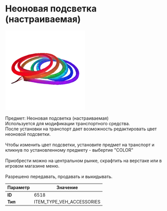 # Неоновая подсветка (настраиваемая)

![Item Image](../img/6518.webp?raw=true)

Предмет: Неоновая подсветка (настраиваемая)<br>Используется для модификации транспортного средства.<br>После установки на транспорт дает возможность редактировать цвет неоновой подсветки.<br><br>Чтобы изменить цвет подсветки, установите предмет на транспорт и кликнув по установленному предмету - выбертие "COLOR"<br><br>Приобрести можно на центральном рынке, скрафтить на верстаке или в игровом магазине меню.<br><br>Разрешено передавать, продавать и выкидывать.


| Параметр | Значение |
|----------|----------|
| **ID** | 6518 |
| **Тип** | ITEM_TYPE_VEH_ACCESSORIES |

